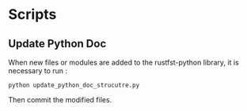 # Scripts

## Update Python Doc
When new files or modules are added to the rustfst-python library, it is necessary to run :
```shell
python update_python_doc_strucutre.py
```
Then commit the modified files.